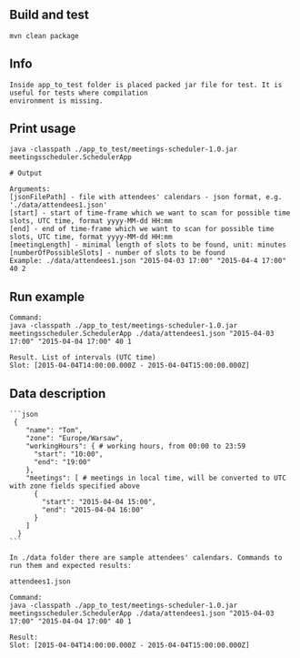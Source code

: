 ## Build and test
    mvn clean package
    
## Info
    Inside app_to_test folder is placed packed jar file for test. It is useful for tests where compilation
    environment is missing.
    
## Print usage
    java -classpath ./app_to_test/meetings-scheduler-1.0.jar meetingsscheduler.SchedulerApp
    
    # Output
    
    Arguments:
    [jsonFilePath] - file with attendees' calendars - json format, e.g. './data/attendees1.json'
    [start] - start of time-frame which we want to scan for possible time slots, UTC time, format yyyy-MM-dd HH:mm
    [end] - end of time-frame which we want to scan for possible time slots, UTC time, format yyyy-MM-dd HH:mm
    [meetingLength] - minimal length of slots to be found, unit: minutes
    [numberOfPossibleSlots] - number of slots to be found
    Example: ./data/attendees1.json "2015-04-03 17:00" "2015-04-4 17:00" 40 2
    
## Run example

    Command:
    java -classpath ./app_to_test/meetings-scheduler-1.0.jar meetingsscheduler.SchedulerApp ./data/attendees1.json "2015-04-03 17:00" "2015-04-04 17:00" 40 1
    
    Result. List of intervals (UTC time)
    Slot: [2015-04-04T14:00:00.000Z - 2015-04-04T15:00:00.000Z]
    
## Data description
 
    ```json
     {
        "name": "Tom",
        "zone": "Europe/Warsaw",
        "workingHours": { # working hours, from 00:00 to 23:59
          "start": "10:00",
          "end": "19:00"
        },
        "meetings": [ # meetings in local time, will be converted to UTC with zone fields specified above
          {
            "start": "2015-04-04 15:00",
            "end": "2015-04-04 16:00"
          }
        ]
      }
    ```
    
    In ./data folder there are sample attendees' calendars. Commands to run them and expected results:
    
    attendees1.json
    
    Command:
    java -classpath ./app_to_test/meetings-scheduler-1.0.jar meetingsscheduler.SchedulerApp ./data/attendees1.json "2015-04-03 17:00" "2015-04-04 17:00" 40 1
    
    Result:
    Slot: [2015-04-04T14:00:00.000Z - 2015-04-04T15:00:00.000Z]
